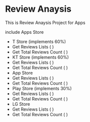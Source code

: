 Review Anaysis
=============

This is Review Anaysis Project for Apps

include Apps Store

- T Store (implements 60%)
 - Get Reviews Lists ( )
 - Get Total Reviews Count ( )
- KT Store (implements 60%)
 - Get Reviews Lists ( )
 - Get Total Reviews Count ( )
- App Store
 - Get Reviews Lists ( )
 - Get Total Reviews Count ( ) 
- Play Store (implements 30%)
 - Get Reviews Lists ( )
 - Get Total Reviews Count ( )
- LG Store
 - Get Reviews Lists ( )
 - Get Total Reviews Count ( )

